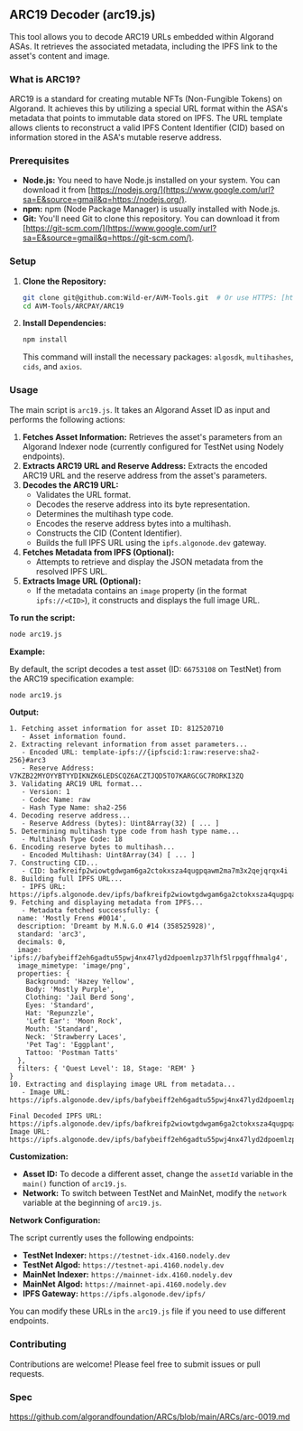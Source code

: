## ARC19 Decoder (arc19.js)

This tool allows you to decode ARC19 URLs embedded within Algorand ASAs. It retrieves the associated metadata, including the IPFS link to the asset's content and image.

### What is ARC19?

ARC19 is a standard for creating mutable NFTs (Non-Fungible Tokens) on Algorand. It achieves this by utilizing a special URL format within the ASA's metadata that points to immutable data stored on IPFS. The URL template allows clients to reconstruct a valid IPFS Content Identifier (CID) based on information stored in the ASA's mutable reserve address.

### Prerequisites

  * **Node.js:** You need to have Node.js installed on your system. You can download it from [https://nodejs.org/](https://www.google.com/url?sa=E&source=gmail&q=https://nodejs.org/).
  * **npm:** npm (Node Package Manager) is usually installed with Node.js.
  * **Git:** You'll need Git to clone this repository. You can download it from [https://git-scm.com/](https://www.google.com/url?sa=E&source=gmail&q=https://git-scm.com/).

### Setup

1.  **Clone the Repository:**

    ```bash
    git clone git@github.com:Wild-er/AVM-Tools.git  # Or use HTTPS: [https://github.com/Wild-er/AVM-Tools.git](https://github.com/Wild-er/AVM-Tools.git)
    cd AVM-Tools/ARCPAY/ARC19
    ```

2.  **Install Dependencies:**

    ```bash
    npm install
    ```

    This command will install the necessary packages: `algosdk`, `multihashes`, `cids`, and `axios`.

### Usage

The main script is `arc19.js`. It takes an Algorand Asset ID as input and performs the following actions:

1.  **Fetches Asset Information:** Retrieves the asset's parameters from an Algorand Indexer node (currently configured for TestNet using Nodely endpoints).
2.  **Extracts ARC19 URL and Reserve Address:** Extracts the encoded ARC19 URL and the reserve address from the asset's parameters.
3.  **Decodes the ARC19 URL:**
      * Validates the URL format.
      * Decodes the reserve address into its byte representation.
      * Determines the multihash type code.
      * Encodes the reserve address bytes into a multihash.
      * Constructs the CID (Content Identifier).
      * Builds the full IPFS URL using the `ipfs.algonode.dev` gateway.
4.  **Fetches Metadata from IPFS (Optional):**
      * Attempts to retrieve and display the JSON metadata from the resolved IPFS URL.
5.  **Extracts Image URL (Optional):**
      * If the metadata contains an `image` property (in the format `ipfs://<CID>`), it constructs and displays the full image URL.

**To run the script:**

```bash
node arc19.js
```

**Example:**

By default, the script decodes a test asset (ID: `66753108` on TestNet) from the ARC19 specification example:

```bash
node arc19.js
```

**Output:**

```
1. Fetching asset information for asset ID: 812520710
   - Asset information found.
2. Extracting relevant information from asset parameters...
   - Encoded URL: template-ipfs://{ipfscid:1:raw:reserve:sha2-256}#arc3
   - Reserve Address: V7KZB22MYOYYBTYYDIKNZK6LEDSCQZ6ACZTJQD5TO7KARGCGC7RORKI3ZQ
3. Validating ARC19 URL format...
   - Version: 1
   - Codec Name: raw
   - Hash Type Name: sha2-256
4. Decoding reserve address...
   - Reserve Address (bytes): Uint8Array(32) [ ... ]
5. Determining multihash type code from hash type name...
   - Multihash Type Code: 18
6. Encoding reserve bytes to multihash...
   - Encoded Multihash: Uint8Array(34) [ ... ]
7. Constructing CID...
   - CID: bafkreifp2wiowtgdwgam6ga2ctokxsza4qugpqawm2ma7m3x2qejqrqx4i
8. Building full IPFS URL...
   - IPFS URL: https://ipfs.algonode.dev/ipfs/bafkreifp2wiowtgdwgam6ga2ctokxsza4qugpqawm2ma7m3x2qejqrqx4i
9. Fetching and displaying metadata from IPFS...
   - Metadata fetched successfully: {
  name: 'Mostly Frens #0014',
  description: 'Dreamt by M.N.G.O #14 (358525928)',
  standard: 'arc3',
  decimals: 0,
  image: 'ipfs://bafybeiff2eh6gadtu55pwj4nx47lyd2dpoemlzp37lhf5lrpgqffhmalg4',
  image_mimetype: 'image/png',
  properties: {
    Background: 'Hazey Yellow',
    Body: 'Mostly Purple',
    Clothing: 'Jail Berd Song',
    Eyes: 'Standard',
    Hat: 'Repunzzle',
    'Left Ear': 'Moon Rock',
    Mouth: 'Standard',
    Neck: 'Strawberry Laces',
    'Pet Tag': 'Eggplant',
    Tattoo: 'Postman Tatts'
  },
  filters: { 'Quest Level': 18, Stage: 'REM' }
}
10. Extracting and displaying image URL from metadata...
   - Image URL: https://ipfs.algonode.dev/ipfs/bafybeiff2eh6gadtu55pwj4nx47lyd2dpoemlzp37lhf5lrpgqffhmalg4

Final Decoded IPFS URL: https://ipfs.algonode.dev/ipfs/bafkreifp2wiowtgdwgam6ga2ctokxsza4qugpqawm2ma7m3x2qejqrqx4i
Image URL: https://ipfs.algonode.dev/ipfs/bafybeiff2eh6gadtu55pwj4nx47lyd2dpoemlzp37lhf5lrpgqffhmalg4
```

**Customization:**

  * **Asset ID:** To decode a different asset, change the `assetId` variable in the `main()` function of `arc19.js`.
  * **Network:** To switch between TestNet and MainNet, modify the `network` variable at the beginning of `arc19.js`.

**Network Configuration:**

The script currently uses the following endpoints:

  * **TestNet Indexer:** `https://testnet-idx.4160.nodely.dev`
  * **TestNet Algod:** `https://testnet-api.4160.nodely.dev`
  * **MainNet Indexer:** `https://mainnet-idx.4160.nodely.dev`
  * **MainNet Algod:** `https://mainnet-api.4160.nodely.dev`
  * **IPFS Gateway:** `https://ipfs.algonode.dev/ipfs/`

You can modify these URLs in the `arc19.js` file if you need to use different endpoints.

### Contributing

Contributions are welcome\! Please feel free to submit issues or pull requests.

### Spec
https://github.com/algorandfoundation/ARCs/blob/main/ARCs/arc-0019.md
